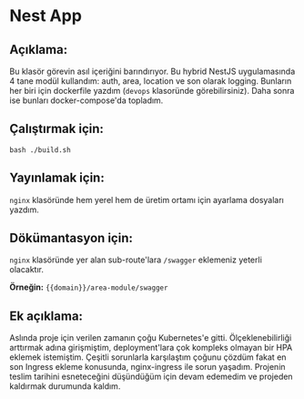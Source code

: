 # Nest App

## Açıklama:

Bu klasör görevin asıl içeriğini barındırıyor. Bu hybrid NestJS uygulamasında 4 tane modül kullandım: auth, area, location ve son olarak logging. Bunların her biri için dockerfile yazdım (`devops` klasoründe görebilirsiniz). Daha sonra ise bunları docker-compose'da topladım.

## Çalıştırmak için:
```shell
bash ./build.sh
```

## Yayınlamak için:
`nginx` klasöründe hem yerel hem de üretim ortamı için ayarlama dosyaları yazdım.

## Dökümantasyon için:
`nginx` klasöründe yer alan sub-route'lara `/swagger` eklemeniz yeterli olacaktır.

<b>Örneğin:</b> `{{domain}}/area-module/swagger`

## Ek açıklama:
Aslında proje için verilen zamanın çoğu Kubernetes'e gitti. Ölçeklenebilirliği arttırmak adına girişmiştim, deployment'lara çok kompleks olmayan bir HPA eklemek istemiştim. Çeşitli sorunlarla karşılaştım çoğunu çözdüm fakat en son Ingress ekleme konusunda, nginx-ingress ile sorun yaşadım. Projenin teslim tarihini esneteceğini düşündüğüm için devam edemedim ve projeden kaldırmak durumunda kaldım.